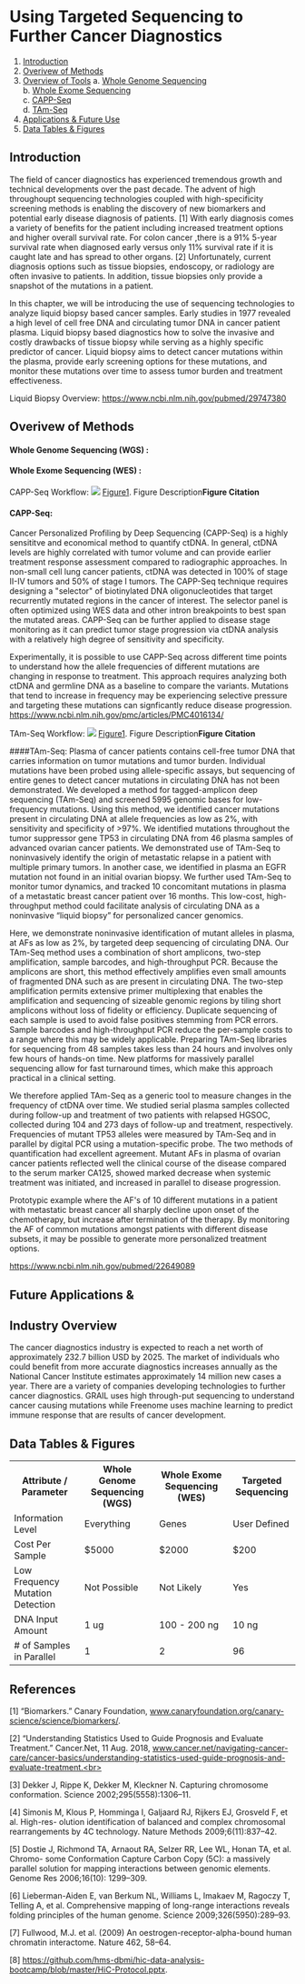 # Using Targeted Sequencing to Further Cancer Diagnostics
1. [Introduction](#1)
2. [Overivew of Methods](#2)<br>
3. [Overview of Tools](#3)
	a. [Whole Genome Sequencing](#31)<br>
	b. [Whole Exome Sequencing](#32)<br>
	c. [CAPP-Seq](#33)<br>
	d. [TAm-Seq](#34)<br>
4. [Applications & Future Use](#4)
5. [Data Tables & Figures](#5)




## Introduction<a name="1"></a>

The field of cancer diagnostics has experienced tremendous growth and technical developments over the past decade. The advent of high throughoupt sequencing technologies coupled with high-specificity screening methods is enabling the discovery of new biomarkers and potential early disease diagnosis of patients. [1] With early diagnosis comes a variety of benefits for the patient including increased treatment options and higher overall survival rate. For colon cancer ,there is a 91% 5-year survival rate when diagnosed early versus only 11% survival rate if it is caught late and has spread to other organs. [2] Unfortunately, current diagnosis options such as tissue biopsies, endoscopy, or radiology are often invasive to patients. In addition, tissue biopsies only provide a snapshot of the mutations in a patient.

In this chapter, we will be introducing the use of sequencing technologies to analyze liquid biopsy based cancer samples. Early studies in 1977 revealed a high level of cell free DNA and circulating tumor DNA in cancer patient plasma. Liquid biopsy based diagnostics how to solve the invasive and costly drawbacks of tissue biopsy while serving as a highly specific predictor of cancer. Liquid biopsy aims to detect cancer mutations within the plasma, provide early screening options for these mutations, and monitor these mutations over time to assess tumor burden and treatment effectiveness.

Liquid Biopsy Overview: https://www.ncbi.nlm.nih.gov/pubmed/29747380


## Overivew of Methods<a name="2"></a>


#### Whole Genome Sequencing (WGS) :<a name="31"></a>


#### Whole Exome Sequencing (WES) :<a name="32"></a>

CAPP-Seq Workflow:
![](/assets/1-s2.0-S1360138518300827-gr1b2_lrg.jpg)
[Figure1](https://doi.org/10.1016/j.tplants.2018.03.014). Figure Description**Figure Citation**

#### CAPP-Seq:<a name="33"></a>
Cancer Personalized Profiling by Deep Sequencing (CAPP-Seq) is a highly sensititve and economical method to quantify ctDNA. In general, ctDNA levels are highly correlated with tumor volume and can provide earlier treatment response assessment compared to radiographic approaches. In non-small cell lung cancer patients, ctDNA was detected in 100% of stage II-IV tumors and 50% of stage I tumors. The CAPP-Seq technique requires designing a "selector" of biotinylated DNA oligonucleotides that target recurrently mutated regions in the cancer of interest. The selector panel is often optimized using WES data and other intron breakpoints to best span the mutated areas. CAPP-Seq can be further applied to disease stage monitoring as it can predict tumor stage progression via ctDNA analysis with a relatively high degree of sensitivity and specificity. 


Experimentally, it is possible to use CAPP-Seq across different time points to understand how the allele frequencies of different mutations are changing in response to treatment. This approach requires analyzing both ctDNA and germline DNA as a baseline to compare the variants. Mutations that tend to increase in frequency may be experiencing selective pressure and targeting these mutations can signficantly reduce disease progression. 
https://www.ncbi.nlm.nih.gov/pmc/articles/PMC4016134/


TAm-Seq Workflow:
![](/assets/1-s2.0-S1360138518300827-gr1b2_lrg.jpg)
[Figure1](https://doi.org/10.1016/j.tplants.2018.03.014). Figure Description**Figure Citation**


####TAm-Seq:
Plasma of cancer patients contains cell-free tumor DNA that carries information on tumor mutations and tumor burden. Individual mutations have been probed using allele-specific assays, but sequencing of entire genes to detect cancer mutations in circulating DNA has not been demonstrated. We developed a method for tagged-amplicon deep sequencing (TAm-Seq) and screened 5995 genomic bases for low-frequency mutations. Using this method, we identified cancer mutations present in circulating DNA at allele frequencies as low as 2%, with sensitivity and specificity of >97%. We identified mutations throughout the tumor suppressor gene TP53 in circulating DNA from 46 plasma samples of advanced ovarian cancer patients. We demonstrated use of TAm-Seq to noninvasively identify the origin of metastatic relapse in a patient with multiple primary tumors. In another case, we identified in plasma an EGFR mutation not found in an initial ovarian biopsy. We further used TAm-Seq to monitor tumor dynamics, and tracked 10 concomitant mutations in plasma of a metastatic breast cancer patient over 16 months. This low-cost, high-throughput method could facilitate analysis of circulating DNA as a noninvasive “liquid biopsy” for personalized cancer genomics.

Here, we demonstrate noninvasive identification of mutant alleles in plasma, at AFs as low as 2%, by targeted deep sequencing of circulating DNA. Our TAm-Seq method uses a combination of short amplicons, two-step amplification, sample barcodes, and high-throughput PCR. Because the amplicons are short, this method effectively amplifies even small amounts of fragmented DNA such as are present in circulating DNA. The two-step amplification permits extensive primer multiplexing that enables the amplification and sequencing of sizeable genomic regions by tiling short amplicons without loss of fidelity or efficiency. Duplicate sequencing of each sample is used to avoid false positives stemming from PCR errors. Sample barcodes and high-throughput PCR reduce the per-sample costs to a range where this may be widely applicable. Preparing TAm-Seq libraries for sequencing from 48 samples takes less than 24 hours and involves only few hours of hands-on time. New platforms for massively parallel sequencing allow for fast turnaround times, which make this approach practical in a clinical setting.

We therefore applied TAm-Seq as a generic tool to measure changes in the frequency of ctDNA over time. We studied serial plasma samples collected during follow-up and treatment of two patients with relapsed HGSOC, collected during 104 and 273 days of follow-up and treatment, respectively. Frequencies of mutant TP53 alleles were measured by TAm-Seq and in parallel by digital PCR using a mutation-specific probe. The two methods of quantification had excellent agreement. Mutant AFs in plasma of ovarian cancer patients reflected well the clinical course of the disease compared to the serum marker CA125, showed marked decrease when systemic treatment was initiated, and increased in parallel to disease progression.

Prototypic example where the AF's of 10 different mutations in a patient with metastatic breast cancer all sharply decline upon onset of the chemotherapy, but increase after termination of the therapy. By monitoring the AF of common mutations amongst patients with different disease subsets, it may be possible to generate more personalized treatment options.

https://www.ncbi.nlm.nih.gov/pubmed/22649089


## Future Applications & <a name="4"></a> 


## Industry Overview <a name="5"></a> 
The cancer diagnostics industry is expected to reach a net worth of approximately 232.7 billion USD by 2025. The market of individuals who could benefit from more accurate diagnostics increases annually as the National Cancer Institute estimates approximately 14 million new cases a year. There are a variety of companies developing technologies to further cancer diagnostics. GRAIL uses high through-put sequencing to understand cancer causing mutations while Freenome uses machine learning to predict immune response that are results of cancer development. 




## Data Tables & Figures <a name="6"></a> 
<table>
 <tbody>
    <tr>
        <th>Attribute / Parameter </td>
        <th>Whole Genome Sequencing (WGS) </td>
        <th>Whole Exome Sequencing (WES)</td>
        <th>Targeted Sequencing</td>
    </tr>
    <tr>
        <td> Information Level </td>
        <td> Everything </td>
        <td> Genes </td>
        <td> User Defined </td>
    </tr>
    <tr>
        <td> Cost Per Sample </td>
        <td> $5000 </td>
        <td> $2000 </td>
        <td> $200 </td>
    </tr>
    <tr>
        <td> Low Frequency Mutation Detection </td>
        <td> Not Possible </td>
        <td> Not Likely </td>
        <td> Yes </td>
    </tr>
    <tr>
        <td> DNA Input Amount </td>
        <td> 1 ug </td>
        <td> 100 - 200 ng </td>
        <td> 10 ng </td>
    </tr>
    <tr>
        <td> # of Samples in Parallel </td>
        <td> 1 </td>
        <td> 2 </td>
        <td> 96 </td>
    </tr>
 </tbody>
</table>



## References <a name="7"></a> 
[1] “Biomarkers.” Canary Foundation, www.canaryfoundation.org/canary-science/science/biomarkers/. <br>

[2] “Understanding Statistics Used to Guide Prognosis and Evaluate Treatment.” Cancer.Net, 11 Aug. 2018, www.cancer.net/navigating-cancer-care/cancer-basics/understanding-statistics-used-guide-prognosis-and-evaluate-treatment.<br>

[3] Dekker J, Rippe K, Dekker M, Kleckner N. Capturing chromosome conformation. Science 2002;295(5558):1306–11.<br>

[4] Simonis M, Klous P, Homminga I, Galjaard RJ, Rijkers EJ, Grosveld F, et al. High-res- olution identification of balanced and complex chromosomal rearrangements by 4C technology. Nature Methods 2009;6(11):837–42.<br>

[5] Dostie J, Richmond TA, Arnaout RA, Selzer RR, Lee WL, Honan TA, et al. Chromo- some Conformation Capture Carbon Copy (5C): a massively parallel solution for mapping interactions between genomic elements. Genome Res 2006;16(10): 1299–309.<br>

[6] Lieberman-Aiden E, van Berkum NL, Williams L, Imakaev M, Ragoczy T, Telling A, et al. Comprehensive mapping of long-range interactions reveals folding principles of the human genome. Science 2009;326(5950):289–93.<br>

[7] Fullwood, M.J. et al. (2009) An oestrogen-receptor-alpha-bound human chromatin interactome. Nature 462, 58–64.<br>

[8] https://github.com/hms-dbmi/hic-data-analysis-bootcamp/blob/master/HiC-Protocol.pptx.


